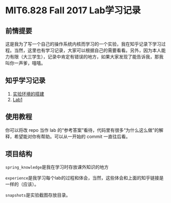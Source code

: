 # MIT6.828 Fall 2017 Lab学习记录

## 前情提要

这是我为了写一个自己的操作系统内核而学习的一个实验，我在知乎记录下学习过程。当然，这里也有学习记录，大家可以根据自己的需要看看。另外，因为本人能力有限（大三学生），记录中肯定有错误的地方，如果大家发现了能告诉我，那我叫你一声爹，嘻嘻。

## 知乎学习记录

1. [实验环境的搭建](https://zhuanlan.zhihu.com/p/161202840)
2. [Lab1](https://zhuanlan.zhihu.com/p/162992417)

## 使用教程

你可以将改 repo 当作 lab 的“参考答案”看待，代码里有很多“为什么这么做”的解释，希望能对你有帮助。可以从一开始的 commit 一直往后看。

## 项目结构

`spring_knowledge`是我在学习时存放课外知识的地方

`experience`是我学习每个lab的过程和体会，当然，这些体会和上面的知乎链接是一样的（应该）。

`snapshots`是实验截图存放目录。